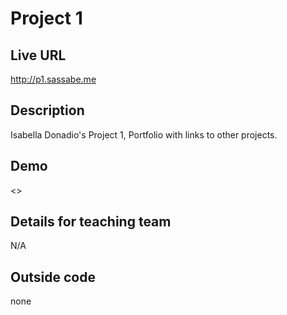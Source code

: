 # Project 1

## Live URL
<http://p1.sassabe.me>

## Description
Isabella Donadio's Project 1, Portfolio with links to other projects.

## Demo
<>

## Details for teaching team
N/A


## Outside code
none